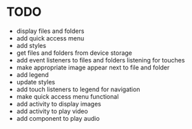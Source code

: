 # TODO

* display files and folders
* add quick access menu
* add styles
* get files and folders from device storage
* add event listeners to files and folders listening for touches
* make appropriate image appear next to file and folder
* add legend
* update styles
* add touch listeners to legend for navigation
* make quick access menu functional
* add activity to display images
* add activity to play video
* add component to play audio
